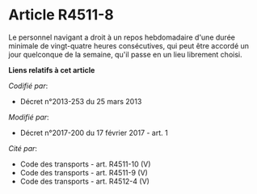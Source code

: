# Article R4511-8

Le personnel navigant a droit à un repos hebdomadaire d'une durée minimale de vingt-quatre heures consécutives, qui peut être
accordé un jour quelconque de la semaine, qu'il passe en un lieu librement choisi.

**Liens relatifs à cet article**

_Codifié par_:

  - Décret n°2013-253 du 25 mars 2013

_Modifié par_:

  - Décret n°2017-200 du 17 février 2017 - art. 1

_Cité par_:

  - Code des transports - art. R4511-10 (V)
  - Code des transports - art. R4511-9 (V)
  - Code des transports - art. R4512-4 (V)
